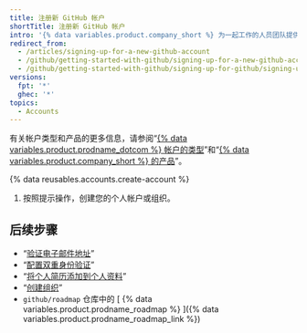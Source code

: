 ```yaml
---
title: 注册新 GitHub 帐户
shortTitle: 注册新 GitHub 帐户
intro: '{% data variables.product.company_short %} 为一起工作的人员团队提供个人和组织的用户帐户。'
redirect_from:
  - /articles/signing-up-for-a-new-github-account
  - /github/getting-started-with-github/signing-up-for-a-new-github-account
  - /github/getting-started-with-github/signing-up-for-github/signing-up-for-a-new-github-account
versions:
  fpt: '*'
  ghec: '*'
topics:
  - Accounts
---
```


有关帐户类型和产品的更多信息，请参阅“[{% data variables.product.prodname_dotcom %} 帐户的类型](/articles/types-of-github-accounts)”和“[{% data variables.product.company_short %} 的产品](/articles/github-s-products)”。

{% data reusables.accounts.create-account %}
1. 按照提示操作，创建您的个人帐户或组织。

## 后续步骤

- “[验证电子邮件地址](/articles/verifying-your-email-address)”
- “[配置双重身份验证](/articles/configuring-two-factor-authentication)”
- “[将个人简历添加到个人资料](/articles/adding-a-bio-to-your-profile)”
- “[创建组织](/articles/creating-a-new-organization-from-scratch)”
- `github/roadmap` 仓库中的 [ {% data variables.product.prodname_roadmap %} ]({% data variables.product.prodname_roadmap_link %})
